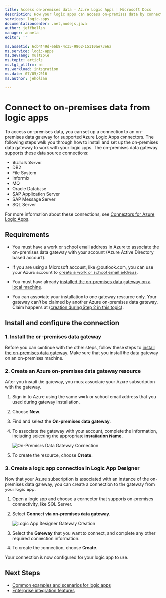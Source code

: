 ```yaml
---
title: Access on-premises data - Azure Logic Apps | Microsoft Docs
description: How your logic apps can access on-premises data by connecting to an on-premises data gateway.
services: logic-apps
documentationcenter: .net,nodejs,java
author: jeffhollan
manager: anneta
editor: ''

ms.assetid: 6cb4449d-e6b8-4c35-9862-15110ae73e6a
ms.service: logic-apps
ms.devlang: multiple
ms.topic: article
ms.tgt_pltfrm: na
ms.workload: integration
ms.date: 07/05/2016
ms.author: jehollan

---
```

# Connect to on-premises data from logic apps

To access on-premises data, you can set up a connection to an 
on-premises data gateway for supported Azure Logic Apps connectors. 
The following steps walk you through how to install and set up the 
on-premises data gateway to work with your logic apps.
The on-premises data gateway supports these data source connections:

*   BizTalk Server
*	DB2  
*   File System
*   Informix
*   MQ
*	Oracle Database 
*   SAP Application Server 
*   SAP Message Server
*	SQL Server

For more information about these connections, see 
[Connectors for Azure Logic Apps](https://docs.microsoft.com/azure/connectors/apis-list).

## Requirements

* You must have a work or school email address in Azure to associate the 
on-premises data gateway with your account (Azure Active Directory based account).

* If you are using a Microsoft account, like @outlook.com, you can use your Azure account to 
[create a work or school email address](../virtual-machines/virtual-machines-windows-create-aad-work-id.md#locate-your-default-directory-in-the-azure-classic-portal).

* You must have already [installed the on-premises data gateway on a local machine](logic-apps-gateway-install.md).

* You can associate your installation to one gateway resource only. 
Your gateway can't be claimed by another Azure on-premises data gateway. 
Claim happens at ([creation during Step 2 in this topic](#2-create-an-azure-on-premises-data-gateway-resource)).

## Install and configure the connection

### 1. Install the on-premises data gateway

Before you can continue with the other steps, 
follow these steps to [install the on-premises data gateway](logic-apps-gateway-install.md). 
Make sure that you install the data gateway on an on-premises machine.

### 2. Create an Azure on-premises data gateway resource

After you install the gateway, you must associate your Azure subscription with the gateway.

1. Sign in to Azure using the same work or school email address that you used during gateway installation.
2. Choose **New**.
3. Find and select the **On-premises data gateway**.
4. To associate the gateway with your account, complete the information, 
including selecting the appropriate **Installation Name**.
   
	![On-Premises Data Gateway Connection][1]

5. To create the resource, choose **Create**.

### 3. Create a logic app connection in Logic App Designer

Now that your Azure subscription is associated with an instance of the on-premises data gateway, 
you can create a connection to the gateway from your logic app.

1. Open a logic app and choose a connector that supports on-premises connectivity, like SQL Server.
2. Select **Connect via on-premises data gateway**.
   
    ![Logic App Designer Gateway Creation][2]

3. Select the **Gateway** that you want to connect, and complete any other required connection information.
4. To create the connection, choose **Create**.

Your connection is now configured for your logic app to use.

## Next Steps

* [Common examples and scenarios for logic apps](../logic-apps/logic-apps-examples-and-scenarios.md)
* [Enterprise integration features](../logic-apps/logic-apps-enterprise-integration-overview.md)

<!-- Image references -->
[1]: ./media/logic-apps-gateway-connection/createblade.png
[2]: ./media/logic-apps-gateway-connection/blankconnection.png
[3]: ./media/logic-apps-logic-gateway-connection/checkbox.png

